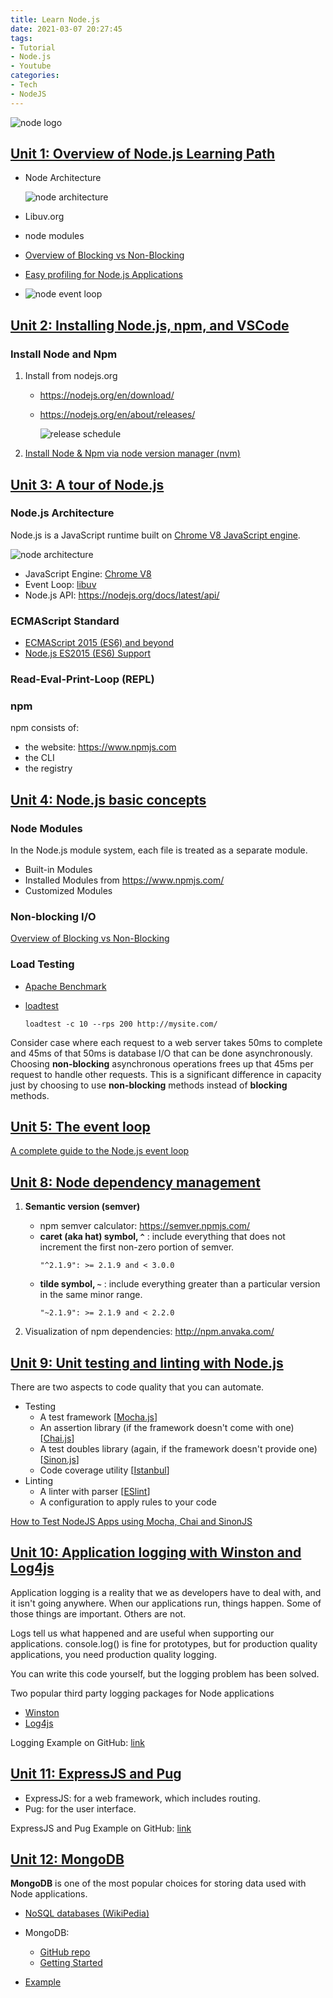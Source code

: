 ```yaml
---
title: Learn Node.js
date: 2021-03-07 20:27:45
tags:
- Tutorial
- Node.js
- Youtube
categories:
- Tech
- NodeJS
---
```


![node logo](/images/tech/nodejs/learn-node-js/nodejs-logo.png)


## [Unit 1: Overview of Node.js Learning Path](https://www.youtube.com/watch?v=dlwW2uvQtGY)

* Node Architecture
    
    ![node architecture](/images/tech/nodejs/learn-node-js/node-architecture.png)
* Libuv.org
* node modules
* [Overview of Blocking vs Non-Blocking](https://nodejs.org/en/docs/guides/blocking-vs-non-blocking/)
* [Easy profiling for Node.js Applications](https://nodejs.org/en/docs/guides/simple-profiling/)
* ![node event loop](/images/tech/nodejs/learn-node-js/event-loop.png)


## [Unit 2: Installing Node.js, npm, and VSCode](https://www.youtube.com/watch?v=jOrPHKqz_iE)

### Install Node and Npm

1. Install from nodejs.org
    * https://nodejs.org/en/download/
    * https://nodejs.org/en/about/releases/

        ![release schedule](/images/tech/nodejs/learn-node-js/release-schedule.svg)

1. [Install Node & Npm via node version manager (nvm)](https://github.com/nvm-sh/nvm)


## [Unit 3: A tour of Node.js](https://www.youtube.com/watch?v=MvOtK6F1HWI)

### Node.js Architecture

Node.js is a JavaScript runtime built on [Chrome V8 JavaScript engine](https://v8.dev/).

![node architecture](/images/tech/nodejs/learn-node-js/node-architecture.png)

* JavaScript Engine: [Chrome V8](https://v8.dev/docs)
* Event Loop: [libuv](http://libuv.org/)
* Node.js API: https://nodejs.org/docs/latest/api/

### ECMAScript Standard

* [ECMAScript 2015 (ES6) and beyond](https://nodejs.org/en/docs/es6/)
* [Node.js ES2015 (ES6) Support](https://node.green/)

### Read-Eval-Print-Loop (REPL)

### npm

npm consists of:

* the website: https://www.npmjs.com
* the CLI
* the registry


## [Unit 4: Node.js basic concepts](https://www.youtube.com/watch?v=kycaDCIcxP0)

### Node Modules
In the Node.js module system, each file is treated as a separate module.

* Built-in Modules
* Installed Modules from https://www.npmjs.com/
* Customized Modules

### Non-blocking I/O
[Overview of Blocking vs Non-Blocking](https://nodejs.org/en/docs/guides/blocking-vs-non-blocking/)

### Load Testing
* [Apache Benchmark](https://httpd.apache.org/docs/2.4/programs/ab.html)
* [loadtest](https://www.npmjs.com/package/loadtest)

    ```
    loadtest -c 10 --rps 200 http://mysite.com/
    ```

Consider case where each request to a web server takes 50ms to complete and 45ms of that 50ms is database I/O that can be done asynchronously. Choosing **non-blocking** asynchronous operations frees up that 45ms per request to handle other requests. This is a significant difference in capacity just by choosing to use **non-blocking** methods instead of **blocking** methods.


## [Unit 5: The event loop](https://www.youtube.com/watch?v=X9zVB9WafdE)

[A complete guide to the Node.js event loop](https://blog.logrocket.com/a-complete-guide-to-the-node-js-event-loop/)


## [Unit 8: Node dependency management](https://www.youtube.com/watch?v=HOhTu3tl3Mw)

1. **Semantic version (semver)**

    * npm semver calculator: https://semver.npmjs.com/
    * **caret (aka hat) symbol, `^`** : include everything that does not increment the first non-zero portion of semver.
        ``` 
        "^2.1.9": >= 2.1.9 and < 3.0.0 
        ```
    * **tilde symbol, `~`** : include everything greater than a particular version in the same minor range.
        ```
        "~2.1.9": >= 2.1.9 and < 2.2.0
        ```
2. Visualization of npm dependencies: http://npm.anvaka.com/


## [Unit 9: Unit testing and linting with Node.js](https://www.youtube.com/watch?v=IciEzaWWtgI)
There are two aspects to code quality that you can automate.

* Testing
    * A test framework [[Mocha.js](https://mochajs.org)]
    * An assertion library (if the framework doesn't come with one) [[Chai.js](https://chaijs.org)]
    * A test doubles library (again, if the framework doesn't provide one) [[Sinon.js](https://sinonjs.org)]
    * Code coverage utility [[Istanbul](https://istanbul.js.org)]
* Linting
    * A linter with parser [[ESlint](https://eslint.org)]
    * A configuration to apply rules to your code

[How to Test NodeJS Apps using Mocha, Chai and SinonJS](https://scotch.io/tutorials/how-to-test-nodejs-apps-using-mocha-chai-and-sinonjs)

## [Unit 10: Application logging with Winston and Log4js](https://www.youtube.com/watch?v=To9F0Xv3adk&list=PL_Kpc42ZZa74gs2Sc94M2wAhZvwWDyd5o&index=9)

Application logging is a reality that we as developers have to deal with, and it isn't going anywhere. When our applications run, things happen. Some of those things are important. Others are not.

Logs tell us what happened and are useful when supporting our applications. console.log() is fine for prototypes, but for production quality applications, you need production quality logging.

You can write this code yourself, but the logging problem has been solved.

Two popular third party logging packages for Node applications

* [Winston](https://www.npmjs.com/package/winston)
* [Log4js](https://www.npmjs.com/package/log4js​)

Logging Example on GitHub: [link](https://github.com/jstevenperry/IBM-Developer/tree/master/Node.js/Course/Unit-10)

## [Unit 11: ExpressJS and Pug](https://www.youtube.com/watch?v=kaql4sIjpbU&list=PL_Kpc42ZZa74gs2Sc94M2wAhZvwWDyd5o&index=10)

* ExpressJS: for a web framework, which includes routing.
* Pug: for the user interface.

ExpressJS and Pug Example on GitHub: [link](https://github.com/jstevenperry/IBM-Developer/tree/master/Node.js/Course/Unit-11)

## [Unit 12: MongoDB](https://www.youtube.com/watch?v=FBmSzlpyVAI&list=PL_Kpc42ZZa74gs2Sc94M2wAhZvwWDyd5o&index=11)

**MongoDB** is one of the most popular choices for storing data used with Node applications.

* [NoSQL databases (WikiPedia)](https://en.wikipedia.org/wiki/NoSQL)
* MongoDB:
    
    * [GitHub repo](https://github.com/mongodb/mongo) 
    * [Getting Started](https://docs.mongodb.com/manual/tutorial/getting-started/) 
* [Example](https://github.com/jstevenperry/IBM-Developer/tree/master/Node.js/Course/Unit-12)